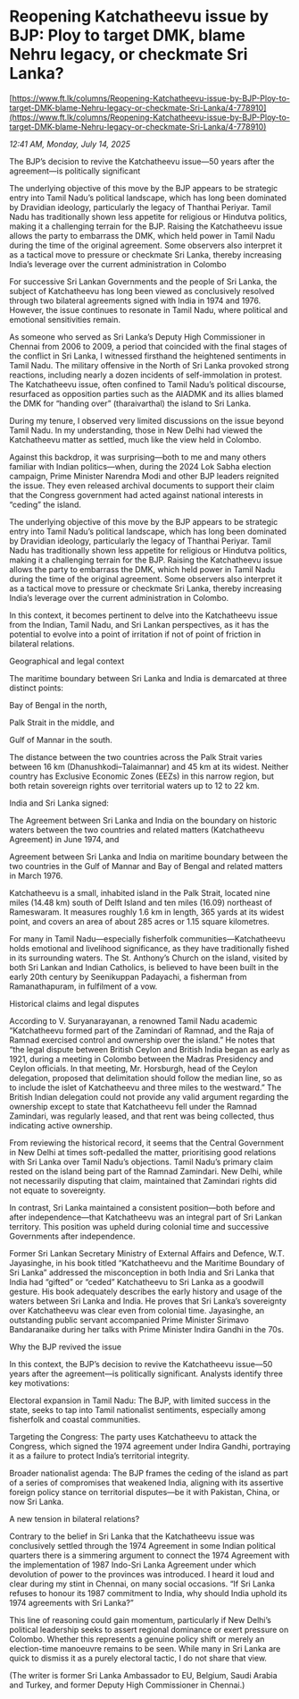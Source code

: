 # Reopening Katchatheevu issue by BJP: Ploy to target DMK, blame Nehru legacy, or checkmate Sri Lanka?

[https://www.ft.lk/columns/Reopening-Katchatheevu-issue-by-BJP-Ploy-to-target-DMK-blame-Nehru-legacy-or-checkmate-Sri-Lanka/4-778910](https://www.ft.lk/columns/Reopening-Katchatheevu-issue-by-BJP-Ploy-to-target-DMK-blame-Nehru-legacy-or-checkmate-Sri-Lanka/4-778910)

*12:41 AM, Monday, July 14, 2025*

The BJP’s decision to revive the Katchatheevu issue—50 years after the agreement—is politically significant

The underlying objective of this move by the BJP appears to be strategic entry into Tamil Nadu’s political landscape, which has long been dominated by Dravidian ideology, particularly the legacy of Thanthai Periyar. Tamil Nadu has traditionally shown less appetite for religious or Hindutva politics, making it a challenging terrain for the BJP. Raising the Katchatheevu issue allows the party to embarrass the DMK, which held power in Tamil Nadu during the time of the original agreement. Some observers also interpret it as a tactical move to pressure or checkmate Sri Lanka, thereby increasing India’s leverage over the current administration in Colombo

For successive Sri Lankan Governments and the people of Sri Lanka, the subject of Katchatheevu has long been viewed as conclusively resolved through two bilateral agreements signed with India in 1974 and 1976. However, the issue continues to resonate in Tamil Nadu, where political and emotional sensitivities remain.

As someone who served as Sri Lanka’s Deputy High Commissioner in Chennai from 2006 to 2009, a period that coincided with the final stages of the conflict in Sri Lanka, I witnessed firsthand the heightened sentiments in Tamil Nadu. The military offensive in the North of Sri Lanka provoked strong reactions, including nearly a dozen incidents of self-immolation in protest. The Katchatheevu issue, often confined to Tamil Nadu’s political discourse, resurfaced as opposition parties such as the AIADMK and its allies blamed the DMK for “handing over” (tharaivarthal) the island to Sri Lanka.

During my tenure, I observed very limited discussions on the issue beyond Tamil Nadu. In my understanding, those in New Delhi had viewed the Katchatheevu matter as settled, much like the view held in Colombo.

Against this backdrop, it was surprising—both to me and many others familiar with Indian politics—when, during the 2024 Lok Sabha election campaign, Prime Minister Narendra Modi and other BJP leaders reignited the issue. They even released archival documents to support their claim that the Congress government had acted against national interests in “ceding” the island.

The underlying objective of this move by the BJP appears to be strategic entry into Tamil Nadu’s political landscape, which has long been dominated by Dravidian ideology, particularly the legacy of Thanthai Periyar. Tamil Nadu has traditionally shown less appetite for religious or Hindutva politics, making it a challenging terrain for the BJP. Raising the Katchatheevu issue allows the party to embarrass the DMK, which held power in Tamil Nadu during the time of the original agreement. Some observers also interpret it as a tactical move to pressure or checkmate Sri Lanka, thereby increasing India’s leverage over the current administration in Colombo.

In this context, it becomes pertinent to delve into the Katchatheevu issue from the Indian, Tamil Nadu, and Sri Lankan perspectives, as it has the potential to evolve into a point of irritation if not of point of friction in bilateral relations.

Geographical and legal context

The maritime boundary between Sri Lanka and India is demarcated at three distinct points:

Bay of Bengal in the north,

Palk Strait in the middle, and

Gulf of Mannar in the south.

The distance between the two countries across the Palk Strait varies between 16 km (Dhanushkodi–Talaimannar) and 45 km at its widest. Neither country has Exclusive Economic Zones (EEZs) in this narrow region, but both retain sovereign rights over territorial waters up to 12 to 22 km.

India and Sri Lanka signed:

The Agreement between Sri Lanka and India on the boundary on historic waters between the two countries and related matters (Katchatheevu Agreement) in June 1974, and

Agreement between Sri Lanka and India on maritime boundary between the two countries in the Gulf of Mannar and Bay of Bengal and related matters in March 1976.

Katchatheevu is a small, inhabited island in the Palk Strait, located nine miles (14.48 km) south of Delft Island and ten miles (16.09) northeast of Rameswaram. It measures roughly 1.6 km in length, 365 yards at its widest point, and covers an area of about 285 acres or 1.15 square kilometres.

For many in Tamil Nadu—especially fisherfolk communities—Katchatheevu holds emotional and livelihood significance, as they have traditionally fished in its surrounding waters. The St. Anthony’s Church on the island, visited by both Sri Lankan and Indian Catholics, is believed to have been built in the early 20th century by Seenikuppan Padayachi, a fisherman from Ramanathapuram, in fulfilment of a vow.

Historical claims and legal disputes

According to V. Suryanarayanan, a renowned Tamil Nadu academic “Katchatheevu formed part of the Zamindari of Ramnad, and the Raja of Ramnad exercised control and ownership over the island.” He notes that “the legal dispute between British Ceylon and British India began as early as 1921, during a meeting in Colombo between the Madras Presidency and Ceylon officials. In that meeting, Mr. Horsburgh, head of the Ceylon delegation, proposed that delimitation should follow the median line, so as to include the islet of Katchatheevu and three miles to the westward.” The British Indian delegation could not provide any valid argument regarding the ownership except to state that Katchatheevu fell under the Ramnad Zamindari, was regularly leased, and that rent was being collected, thus indicating active ownership.

From reviewing the historical record, it seems that the Central Government in New Delhi at times soft-pedalled the matter, prioritising good relations with Sri Lanka over Tamil Nadu’s objections. Tamil Nadu’s primary claim rested on the island being part of the Ramnad Zamindari. New Delhi, while not necessarily disputing that claim, maintained that Zamindari rights did not equate to sovereignty.

In contrast, Sri Lanka maintained a consistent position—both before and after independence—that Katchatheevu was an integral part of Sri Lankan territory. This position was upheld during colonial time and successive Governments after independence.

Former Sri Lankan Secretary Ministry of External Affairs and Defence, W.T. Jayasinghe, in his book titled “Katchatheevu and the Maritime Boundary of Sri Lanka” addressed the misconception in both India and Sri Lanka that India had “gifted” or “ceded” Katchatheevu to Sri Lanka as a goodwill gesture. His book adequately describes the early history and usage of the waters between Sri Lanka and India. He proves that Sri Lanka’s sovereignty over Katchatheevu was clear even from colonial time. Jayasinghe, an outstanding public servant accompanied Prime Minister Sirimavo Bandaranaike during her talks with Prime Minister Indira Gandhi in the 70s.

Why the BJP revived the issue

In this context, the BJP’s decision to revive the Katchatheevu issue—50 years after the agreement—is politically significant. Analysts identify three key motivations:

Electoral expansion in Tamil Nadu: The BJP, with limited success in the state, seeks to tap into Tamil nationalist sentiments, especially among fisherfolk and coastal communities.

Targeting the Congress: The party uses Katchatheevu to attack the Congress, which signed the 1974 agreement under Indira Gandhi, portraying it as a failure to protect India’s territorial integrity.

Broader nationalist agenda: The BJP frames the ceding of the island as part of a series of compromises that weakened India, aligning with its assertive foreign policy stance on territorial disputes—be it with Pakistan, China, or now Sri Lanka.

A new tension in bilateral relations?

Contrary to the belief in Sri Lanka that the Katchatheevu issue was conclusively settled through the 1974 Agreement in some Indian political quarters there is a simmering argument to connect the 1974 Agreement with the implementation of 1987 Indo-Sri Lanka Agreement under which devolution of power to the provinces was introduced. I heard it loud and clear during my stint in Chennai, on many social occasions. “If Sri Lanka refuses to honour its 1987 commitment to India, why should India uphold its 1974 agreements with Sri Lanka?”

This line of reasoning could gain momentum, particularly if New Delhi’s political leadership seeks to assert regional dominance or exert pressure on Colombo. Whether this represents a genuine policy shift or merely an election-time manoeuvre remains to be seen. While many in Sri Lanka are quick to dismiss it as a purely electoral tactic, I do not share that view.

(The writer is former Sri Lanka Ambassador to EU, Belgium, Saudi Arabia and Turkey, and former Deputy High Commissioner in Chennai.)

